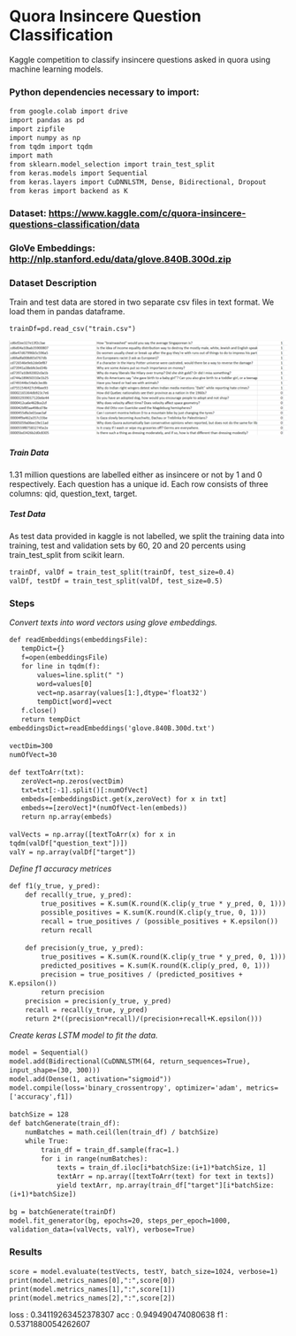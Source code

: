 # Quora Insincere Question Classification
 Kaggle competition to classify insincere questions asked in quora using machine learning models.
 
### Python dependencies necessary to import:

```
from google.colab import drive
import pandas as pd
import zipfile
import numpy as np 
from tqdm import tqdm
import math
from sklearn.model_selection import train_test_split
from keras.models import Sequential
from keras.layers import CuDNNLSTM, Dense, Bidirectional, Dropout
from keras import backend as K

```



### Dataset: https://www.kaggle.com/c/quora-insincere-questions-classification/data
### GloVe Embeddings: http://nlp.stanford.edu/data/glove.840B.300d.zip

### Dataset Description
  Train and test data are stored in two separate csv files in text format. We load them in pandas dataframe.
  
  ```
  trainDf=pd.read_csv("train.csv")
  ```
![Screenshot](snapshot.png)
  
##### Train Data 
1.31 million questions are labelled either as insincere or not by 1 and 0 respectively. Each question
  has a unique id. Each row consists of three columns: qid, question_text, target.
  
##### Test Data
As test data provided in kaggle is not labelled, we split the training data into training, test and validation 
sets by 60, 20 and 20 percents using train_test_split from scikit learn.
```
trainDf, valDf = train_test_split(trainDf, test_size=0.4)
valDf, testDf = train_test_split(valDf, test_size=0.5)
```

### Steps
 *Convert texts into word vectors using glove embeddings.*
 ```
 def readEmbeddings(embeddingsFile):
    tempDict={}
    f=open(embeddingsFile)
    for line in tqdm(f):
        values=line.split(" ")
        word=values[0]
        vect=np.asarray(values[1:],dtype='float32')
        tempDict[word]=vect
    f.close()
    return tempDict
embeddingsDict=readEmbeddings('glove.840B.300d.txt')

vectDim=300
numOfVect=30

def textToArr(txt):
    zeroVect=np.zeros(vectDim)
    txt=txt[:-1].split()[:numOfVect]
    embeds=[embeddingsDict.get(x,zeroVect) for x in txt]
    embeds+=[zeroVect]*(numOfVect-len(embeds)) 
    return np.array(embeds)

valVects = np.array([textToArr(x) for x in tqdm(valDf["question_text"])])
valY = np.array(valDf["target"])

 ```
 *Define f1 accuracy metrices*
```
def f1(y_true, y_pred):
    def recall(y_true, y_pred): 
        true_positives = K.sum(K.round(K.clip(y_true * y_pred, 0, 1)))
        possible_positives = K.sum(K.round(K.clip(y_true, 0, 1)))
        recall = true_positives / (possible_positives + K.epsilon())
        return recall

    def precision(y_true, y_pred): 
        true_positives = K.sum(K.round(K.clip(y_true * y_pred, 0, 1)))
        predicted_positives = K.sum(K.round(K.clip(y_pred, 0, 1)))
        precision = true_positives / (predicted_positives + K.epsilon())
        return precision
    precision = precision(y_true, y_pred)
    recall = recall(y_true, y_pred)
    return 2*((precision*recall)/(precision+recall+K.epsilon()))

```
 
*Create keras LSTM model to fit the data.*

```
model = Sequential()
model.add(Bidirectional(CuDNNLSTM(64, return_sequences=True), input_shape=(30, 300)))
model.add(Dense(1, activation="sigmoid"))
model.compile(loss='binary_crossentropy', optimizer='adam', metrics=['accuracy',f1])

batchSize = 128
def batchGenerate(train_df):
    numBatches = math.ceil(len(train_df) / batchSize)
    while True: 
        train_df = train_df.sample(frac=1.)   
        for i in range(numBatches):
            texts = train_df.iloc[i*batchSize:(i+1)*batchSize, 1]
            textArr = np.array([textToArr(text) for text in texts])
            yield textArr, np.array(train_df["target"][i*batchSize:(i+1)*batchSize])

bg = batchGenerate(trainDf)
model.fit_generator(bg, epochs=20, steps_per_epoch=1000, validation_data=(valVects, valY), verbose=True)
```
### Results

```
score = model.evaluate(testVects, testY, batch_size=1024, verbose=1)
print(model.metrics_names[0],":",score[0])
print(model.metrics_names[1],":",score[1])
print(model.metrics_names[2],":",score[2])

```
loss : 0.34119263452378307
acc : 0.949490474080638
f1 : 0.5371880054262607 
  

